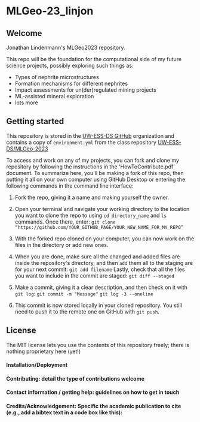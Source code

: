 # MLGeo-23_linjon 

## Welcome
Jonathan Lindenmann's MLGeo2023 repository. 

This repo will be the foundation for the computational side of my future science projects, possibly exploring such things as: 

- Types of nephrite microstructures
- Formation mechanisms for different nephrites
- Impact assessments for un(der)regulated mining projects
- ML-assisted mineral exploration
- lots more


## Getting started
This repository is stored in the [UW-ESS-DS GitHub](https://github.com/UW-ESS-DS) organization and contains a copy of `environment.yml` from the class repository [UW-ESS-DS/MLGeo-2023](https://github.com/UW-ESS-DS/MLGeo-2023)

To access and work on any of my projects, you can fork and clone my repository by following the instructions in the 'HowToContribute.pdf' document. To summarize here, you'll be making a fork of this repo, then putting it all on your own computer using GitHub Desktop or entering the following commands in the command line interface:

1. Fork the repo, giving it a name and making yourself the owner.
2. Open your terminal and navigate your working directory to the location you want to clone the repo to using `cd directory_name` and `ls` commands. Once there, enter:
    `git clone “https://github.com/YOUR_GITHUB_PAGE/YOUR_NEW_NAME_FOR_MY_REPO”`
    
3. With the forked repo cloned on your computer, you can now work on the files in the directory or add new ones.
4. When you are done, make sure all the changed and added files are inside the repository's directory, and then `add` them all to the staging are for your next commit:
    `git add filename`
Lastly, check that all the files you want to include in the commit are staged:
    `git diff --staged`
5. Make a commit, giving it a clear description, and then check on it with `git log`:
    `git commit -m "Message"`
    `git log -3 --oneline`
7. This commit is now stored locally in your cloned repository. You still need to push it to the remote one on GitHub with `git push`.



## License

The MIT license lets you use the contents of this repository freely; there is nothing proprietary here (yet!)



#### Installation/Deployment

#### Contributing: detail the type of contributions welcome

#### Contact information / getting help: guidelines on how to get in touch

#### Credits/Acknowledgement: Specific the academic publication to cite (e.g., add a bibtex text in a code box like this):
